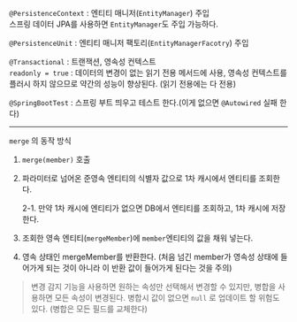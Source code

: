 ``@PersistenceContext`` : 엔티티 매니저(``EntityManager``) 주입  
   스프링 데이터 JPA를 사용하면 ``EntityManager``도 주입 가능하다.  

``@PersistenceUnit`` : 엔티티 매니저 팩토리(``EntityManagerFacotry``) 주입  

``@Transactional`` : 트랜잭션, 영속성 컨텍스트  
  ``readonly = true`` : 데이터의 변경이 없는 읽기 전용 메서드에 사용, 영속성 컨텍스트를 플러시 하지 않으므로 약간의 성능이 향상된다. (읽기 전용에는 다 전용)  

``@SpringBootTest`` : 스프링 부트 띄우고 테스트 한다.(이게 없으면 ``@Autowired`` 실패 한다)  

***

``merge`` 의 동작 방식  

1. ``merge(member)`` 호출  

2. 파라미터로 넘어온 준영속 엔티티의 식별자 값으로 1차 캐시에서 엔티티를 조회한다.  

   2-1. 만약 1차 캐시에 엔티티가 없으면 DB에서 엔티티를 조회하고, 1차 캐시에 저장한다.  

3. 조회한 영속 엔티티(``mergeMember``)에 ``member``엔티티의 값을 채워 넣는다.

4. 영속 상태인 mergeMember를 반환한다. (처음 넘긴 member가 영속성 상태에 들어가게 되는 것이 아니라 이 반환 값이 들어가게 된다는 것을 주의)

> 변경 감지 기능을 사용하면 원하는 속성만 선택해서 변경할 수 있지만, 병합을 사용하면 모든 속성이 변경된다. 병합시 값이 없으면 ``null`` 로 업데이트 할 위험도 있다. (병합은 모든 필드를 교체한다)  
